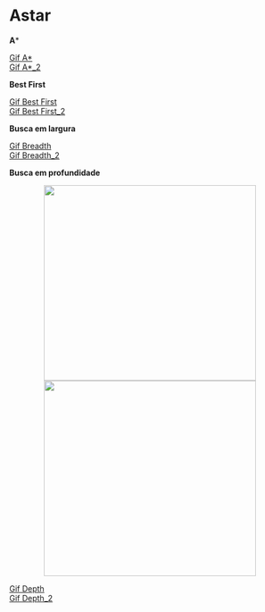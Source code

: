 # Astar

**A***

[Gif A*](https://dl.dropboxusercontent.com/s/t3sjq20uhldnmqq/aStar1.gif)
<br/>
[Gif A*_2](https://dl.dropboxusercontent.com/s/qr9frvrsz7xbmx7/aStar2.gif)

**Best First**

[Gif Best First](https://dl.dropboxusercontent.com/s/b4j76uvgnt0irom/bestFirst1.gif)
<br/>
[Gif Best First_2](https://dl.dropboxusercontent.com/s/7f1ajxfh06rayo4/bestFirst2.gif)

**Busca em largura**

[Gif Breadth](https://dl.dropboxusercontent.com/s/eri5wj6vvfel2a3/breadthFirstSearch1.gif)
<br/>
[Gif Breadth_2](https://dl.dropboxusercontent.com/s/qk1aetx9uy3e95a/breadthFirstSearch2.gif)

**Busca em profundidade**
<p align="center">
<img src="" width="380" height="350">
<img src="" width="380" height="350">
</p>

[Gif Depth](https://dl.dropboxusercontent.com/s/w0257v1vfzynpin/depthFirst1.gif)
<br/>
[Gif Depth_2](https://dl.dropboxusercontent.com/s/70yljvyef4wv5n2/depthFirst2.gif)
